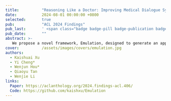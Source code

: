 ```yaml
---
title:          "Reasoning Like a Doctor: Improving Medical Dialogue Systems via Diagnostic Reasoning Process Alignment"
date:           2024-08-01 00:00:00 +0800
selected:       true
pub:            "ACL 2024 Findings"
pub_last:       ' <span class="badge badge-pill badge-publication badge-warning">Findings</span>'
pub_date:       ""
abstract: >-
   We propose a novel framework, Emulation, designed to generate an appropriate response that relies on abductive and deductive diagnostic reasoning analyses and aligns with clinician preferences through thought process modeling. Experimental results on two datasets confirm the efficacy of Emulation. Crucially, our framework furnishes clear explanations for the generated responses, enhancing its transparency in medical consultations.
cover:          /assets/images/covers/emulation.jpg
authors:
  - Kaishuai Xu
  - Yi Cheng*
  - Wenjun Hou*
  - Qiaoyu Tan
  - Wenjie Li
links:
  Paper: https://aclanthology.org/2024.findings-acl.406/
  Code: https://github.com/kaishxu/Emulation
---
```

